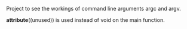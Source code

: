 Project to see the workings of command line arguments argc and argv.

__attribute__((unused)) is used instead of void on the main function.
